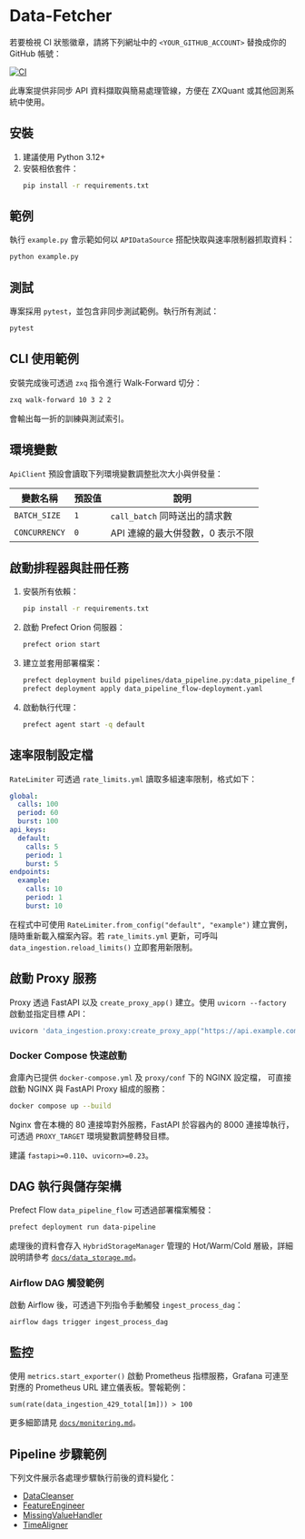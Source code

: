# Data-Fetcher

若要檢視 CI 狀態徽章，請將下列網址中的 `<YOUR_GITHUB_ACCOUNT>` 替換成你的 GitHub 帳號：

[![CI](https://github.com/<YOUR_GITHUB_ACCOUNT>/Data-Fetcher/actions/workflows/ci.yml/badge.svg)](https://github.com/<YOUR_GITHUB_ACCOUNT>/Data-Fetcher/actions/workflows/ci.yml)

此專案提供非同步 API 資料擷取與簡易處理管線，方便在 ZXQuant 或其他回測系統中使用。

## 安裝

1. 建議使用 Python 3.12+
2. 安裝相依套件：
   ```bash
   pip install -r requirements.txt
   ```

## 範例

執行 `example.py` 會示範如何以 `APIDataSource` 搭配快取與速率限制器抓取資料：

```bash
python example.py
```

## 測試

專案採用 `pytest`，並包含非同步測試範例。執行所有測試：

```bash
pytest
```
## CLI 使用範例

安裝完成後可透過 `zxq` 指令進行 Walk-Forward 切分：

```bash
zxq walk-forward 10 3 2 2
```

會輸出每一折的訓練與測試索引。


## 環境變數

`ApiClient` 預設會讀取下列環境變數調整批次大小與併發量：

| 變數名稱 | 預設值 | 說明 |
|-----------|-------|------------------------------------------------|
| `BATCH_SIZE` | `1` | `call_batch` 同時送出的請求數 |
| `CONCURRENCY` | `0` | API 連線的最大併發數，0 表示不限 |


## 啟動排程器與註冊任務

1. 安裝所有依賴：
   ```bash
   pip install -r requirements.txt
   ```
2. 啟動 Prefect Orion 伺服器：
   ```bash
   prefect orion start
   ```
3. 建立並套用部署檔案：
   ```bash
   prefect deployment build pipelines/data_pipeline.py:data_pipeline_flow -n data-pipeline -q default
   prefect deployment apply data_pipeline_flow-deployment.yaml
   ```
4. 啟動執行代理：
   ```bash
   prefect agent start -q default
   ```

## 速率限制設定檔

`RateLimiter` 可透過 `rate_limits.yml` 讀取多組速率限制，格式如下：

```yaml
global:
  calls: 100
  period: 60
  burst: 100
api_keys:
  default:
    calls: 5
    period: 1
    burst: 5
endpoints:
  example:
    calls: 10
    period: 1
    burst: 10
```

在程式中可使用 `RateLimiter.from_config("default", "example")` 建立實例，隨時重新載入檔案內容。若 `rate_limits.yml` 更新，可呼叫 `data_ingestion.reload_limits()` 立即套用新限制。
## 啟動 Proxy 服務

Proxy 透過 FastAPI 以及 `create_proxy_app()` 建立。使用 `uvicorn --factory` 啟動並指定目標 API：

```bash
uvicorn 'data_ingestion.proxy:create_proxy_app("https://api.example.com")' --factory --port 8000
```

### Docker Compose 快速啟動

倉庫內已提供 `docker-compose.yml` 及 `proxy/conf` 下的 NGINX 設定檔，
可直接啟動 NGINX 與 FastAPI Proxy 組成的服務：

```bash
docker compose up --build
```

Nginx 會在本機的 80 連接埠對外服務，FastAPI 於容器內的 8000
連接埠執行，可透過 `PROXY_TARGET` 環境變數調整轉發目標。

建議 `fastapi>=0.110`、`uvicorn>=0.23`。

## DAG 執行與儲存架構

Prefect Flow `data_pipeline_flow` 可透過部署檔案觸發：

```bash
prefect deployment run data-pipeline
```

處理後的資料會存入 `HybridStorageManager` 管理的 Hot/Warm/Cold 層級，詳細說明請參考 [`docs/data_storage.md`](docs/data_storage.md)。

### Airflow DAG 觸發範例

啟動 Airflow 後，可透過下列指令手動觸發 `ingest_process_dag`：

```bash
airflow dags trigger ingest_process_dag
```


## 監控

使用 `metrics.start_exporter()` 啟動 Prometheus 指標服務，Grafana 可連至對應的 Prometheus URL 建立儀表板。警報範例：

```
sum(rate(data_ingestion_429_total[1m])) > 100
```

更多細節請見 [`docs/monitoring.md`](docs/monitoring.md)。

## Pipeline 步驟範例

下列文件展示各處理步驟執行前後的資料變化：
- [DataCleanser](docs/steps/DataCleanser.md)
- [FeatureEngineer](docs/steps/FeatureEngineer.md)
- [MissingValueHandler](docs/steps/MissingValueHandler.md)
- [TimeAligner](docs/steps/TimeAligner.md)

